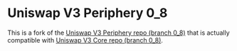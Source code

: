 # Uniswap V3 Periphery 0_8

This is a fork of the [Uniswap V3 Periphery repo (branch 0_8)](https://github.com/Uniswap/v3-periphery/tree/0.8) that is actually compatible with [Uniswap V3 Core repo (branch 0_8)](https://github.com/Uniswap/v3-core/tree/0.8).
